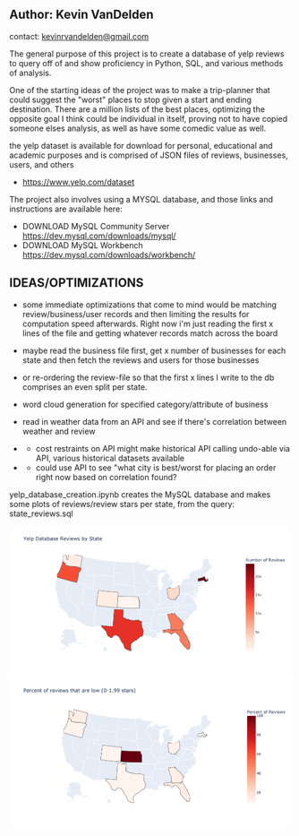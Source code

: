 ## Author: Kevin VanDelden
contact: kevinrvandelden@gmail.com

The general purpose of this project is to create a database of yelp reviews to query off of
and show proficiency in Python, SQL, and various methods of analysis.

One of the starting ideas of the project was to make a trip-planner that could suggest the "worst" places to stop
given a start and ending destination. There are a million lists of the best places, 
optimizing the opposite goal I think could be individual in itself, 
proving not to have copied someone elses analysis, as well as have some comedic value as well.

the yelp dataset is available for download for personal, educational and academic purposes
and is comprised of JSON files of reviews, businesses, users, and others
- https://www.yelp.com/dataset

The project also involves using a MYSQL database, and those links and instructions are available here: 
- DOWNLOAD MySQL Community Server https://dev.mysql.com/downloads/mysql/
- DOWNLOAD MySQL Workbench https://dev.mysql.com/downloads/workbench/

## IDEAS/OPTIMIZATIONS ##

- some immediate optimizations that come to mind would be matching review/business/user records and then limiting the results for computation speed afterwards. 
Right now i'm just reading the first x lines of the file and getting whatever records match across the board

- maybe read the business file first, get x number of businesses for each state and then fetch the reviews 
and users for those businesses
- or re-ordering the review-file so that the first x lines I write to the db comprises an even split per state.
- word cloud generation for specified category/attribute of business
- read in weather data from an API and see if there's correlation between weather and review
 - - cost restraints on API might make historical API calling undo-able via API, various historical datasets available
 - - could use API to see "what city is best/worst for placing an order right now based on correlation found?

yelp_database_creation.ipynb creates the MySQL database and makes some plots of reviews/review stars per state, from the query: state_reviews.sql

![alt text](https://github.com/kevin-vandelden/Yelp-Review-Analysis/blob/main/reviews_per_state.png?raw=true)
![alt text](https://github.com/kevin-vandelden/Yelp-Review-Analysis/blob/main/low_reviews_per_state.png?raw=true)
